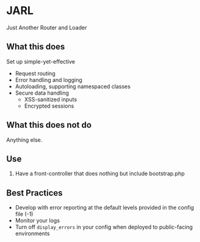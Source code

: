 # JARL
Just Another Router and Loader

## What this does
Set up simple-yet-effective

* Request routing
* Error handling and logging
* Autoloading, supporting namespaced classes
* Secure data handling
  * XSS-sanitized inputs
  * Encrypted sessions

## What this does not do
Anything else.

## Use
1. Have a front-controller that does nothing but include bootstrap.php

## Best Practices
* Develop with error reporting at the default levels provided in the config file (-1)
* Monitor your logs
* Turn off `display_errors` in your config when deployed to public-facing environments
